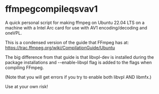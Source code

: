 # ffmpegcompileqsvav1
A quick personal script for making ffmpeg on Ubuntu 22.04 LTS on a machine with a Intel Arc card for use with AV1 encoding/decoding and oneVPL.

This is a condensed version of the guide that FFmpeg has at: https://trac.ffmpeg.org/wiki/CompilationGuide/Ubuntu

The big difference from that guide is that libvpl-dev is installed during the package installations and --enable-libvpl flag is added to the flags when compiling FFmpeg. 

(Note that you will get errors if you try to enable both libvpl AND libmfx.) 

Use at your own risk!
